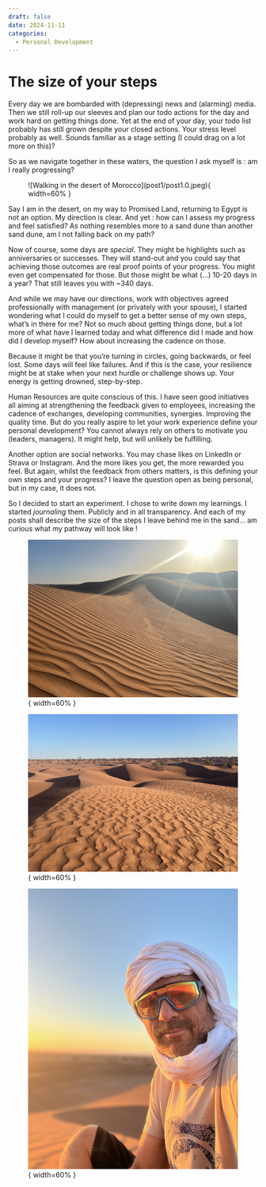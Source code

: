 ```yaml
---
draft: false 
date: 2024-11-11 
categories:
  - Personal Development
---
```


# The size of your steps

Every day we are bombarded with (depressing) news and (alarming) media. Then we still roll-up our sleeves and plan our todo actions for the day and work hard on getting things done.  Yet at the end of your day, your todo list probably has still grown despite your closed actions. Your stress level probably as well. Sounds familiar as a stage setting (I could drag on a lot more on this)?

So as we navigate together in these waters, the question I ask myself is : am I really progressing?

<figure markdown>
![Walking in the desert of Morocco](post1/post1.0.jpeg){ width=60% }
</figure>

<!-- more -->

Say I am in the desert, on my way to Promised Land, returning to Egypt is not an option. My direction is clear. And yet : how can I assess my progress and feel satisfied? As nothing resembles more to a sand dune than another sand dune, am I not falling back on my path?

<insert picture from Morocco>

Now of course, some days are *special*. They might be highlights such as anniversaries or successes. They will stand-out and you could say that achieving those outcomes are real proof points of your progress. You might even get compensated for those. But those might be what (...) 10-20 days in a year? That still leaves you with ~340 days.

And while we may have our directions, work with objectives agreed professionally with management (or privately with your spouse), I started wondering what I could do myself to get a better sense of my own steps, what’s in there for me? Not so much about getting things done, but a lot more of what have I learned today and what difference did I made and how did I develop myself? How about increasing the cadence on those.

Because it might be that you’re turning in circles, going backwards, or feel lost. Some days will feel like failures. And if this is the case, your resilience might be at stake when your next hurdle or challenge shows up. Your energy is getting drowned, step-by-step.

Human Resources are quite conscious of this. I have seen good initiatives all aiming at strengthening the feedback given to employees, increasing the cadence of exchanges, developing communities, synergies. Improving the quality time. But do you really aspire to let your work experience define your personal development? You cannot always rely on others to motivate you (leaders, managers). It might help, but will unlikely be fulfilling.

Another option are social networks. You may chase likes on LinkedIn or Strava or Instagram. And the more likes you get, the more rewarded you feel. But again, whilst the feedback from others matters, is this defining your own steps and your progress? I leave the question open as being personal, but in my case, it does not.

So I decided to start an experiment. I chose to write down my learnings. I started *journaling* them. Publicly and in all transparency. And each of my posts shall describe the size of the steps I leave behind me in the sand... am curious what my pathway will look like !

<figure markdown>

![Morocco Desert Trip 2024](post1/post1.1.jpeg){ width=60% }

![Morocco Desert Trip 2024](post1/post1.2.jpeg){ width=60% }

![Me as a Berber 🏝️ 😎](post1/post1.3.jpeg){ width=60% }

</figure>